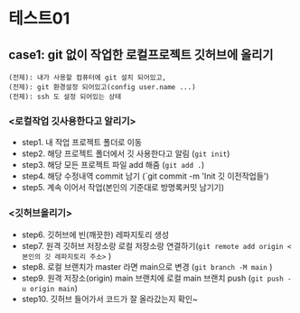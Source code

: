 # 테스트01

## case1: git 없이 작업한 로컬프로젝트 깃허브에 올리기
```
(전제): 내가 사용할 컴퓨터에 git 설치 되어있고,  
(전제): git 환경설정 되어있고(config user.name ...)  
(전제): ssh 도 설정 되어있는 상태  
```

### <로컬작업 깃사용한다고 알리기>
- step1. 내 작업 프로젝트 폴더로 이동  
- step2. 해당 프로젝트 폴더에서 깃 사용한다고 알림 (`git init`)  
- step3. 해당 모든 프로젝트 파일 add 해줌 (`git add .`)  
- step4. 해당 수정내역 commit 남기 (`git commit -m 'Init 깃 이전작업들')  
- step5. 계속 이어서 작업(본인의 기준대로 방명록커밋 남기기)  
### <깃허브올리기>
- step6. 깃허브에 빈(깨끗한) 레파지토리 생성  
- step7. 원격 깃허브 저장소랑 로컬 저장소랑 연결하기(`git remote add origin <본인의 깃 레파지토리 주소>` )  
- step8. 로컬 브랜치가 master 라면 main으로 변경 (`git branch -M main` )  
- step9. 원격 저장소(origin) main 브랜치에 로컬 main 브랜치 push (`git push -u origin main`)  
- step10. 깃허브 들어가서 코드가 잘 올라갔는지 확인~  
